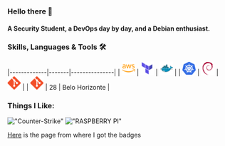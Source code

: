 ### Hello there 👋

#### A Security Student, a DevOps day by day, and a Debian enthusiast.

### Skills, Languages & Tools 🛠

|-------------|-------|---------------|
|   <img src="https://raw.githubusercontent.com/devicons/devicon/refs/heads/master/icons/amazonwebservices/amazonwebservices-plain-wordmark.svg" alt="aws" width="30" height="30"/>      | <img src="https://github.com/devicons/devicon/blob/master/icons/terraform/terraform-original.svg" alt="terraform" width="30" height="30"/>    | <img src="https://raw.githubusercontent.com/devicons/devicon/refs/heads/master/icons/docker/docker-original.svg" alt="docker" width="30" height="30"/>     |
| <img src="https://raw.githubusercontent.com/devicons/devicon/refs/heads/master/icons/kubernetes/kubernetes-original.svg" alt="k8s" width="30" height="30"/>         | <img src="https://raw.githubusercontent.com/devicons/devicon/refs/heads/master/icons/debian/debian-original.svg" alt="debian" width="30" height="30"/>    | <img src="https://raw.githubusercontent.com/devicons/devicon/refs/heads/master/icons/git/git-original.svg" alt="git" width="30" height="30"/> |
| <img src="https://raw.githubusercontent.com/devicons/devicon/refs/heads/master/icons/git/git-original.svg" alt="git" width="30" height="30"/>      | 28    | Belo Horizonte |
     



### Things I Like:

!["Counter-Strike"](https://img.shields.io/badge/Counter_Strike-000000?style=for-the-badge&logo=counter-strike&logoColor=white "Counter-Strike") !["RASPBERRY PI"](https://img.shields.io/badge/Raspberry%20Pi-A22846?style=for-the-badge&logo=Raspberry%20Pi&logoColor=white "RASPBERRY PI")




[Here](https://dev.to/envoy_/150-badges-for-github-pnk) is the page from where I got the badges
